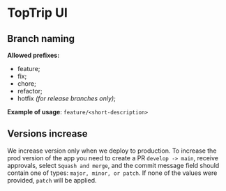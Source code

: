 # TopTrip UI

## Branch naming

**Allowed prefixes:**

- feature;
- fix;
- chore;
- refactor;
- hotfix _(for release branches only)_;

**Example of usage**: `feature/<short-description>`

## Versions increase

We increase version only when we deploy to production. To increase the prod version of the app you need to create a PR `develop -> main`, receive approvals, select `Squash and merge`, and the commit message field should contain one of types: `major, minor, or patch`. If none of the values were provided, `patch` will be applied.
